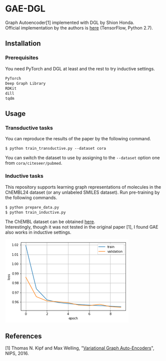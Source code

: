 # GAE-DGL
Graph Autoencoder[1] implemented with DGL by Shion Honda.  
Official implementation by the authors is [here](https://github.com/tkipf/gae) (TensorFlow, Python 2.7).

## Installation
### Prerequisites
You need PyTorch and DGL at least and the rest to try inductive settings.

```
PyTorch
Deep Graph Library
RDKit
dill
tqdm
```

## Usage
### Transductive tasks
You can reproduce the results of the paper by the following command.

```
$ python train_transductive.py --dataset cora
```

You can switch the dataset to use by assigning to the `--dataset` option one from `cora/citeseer/pubmed`.

### Inductive tasks
This repository supports learning graph representations of molecules in the ChEMBL24 dataset (or any unlabeled SMILES dataset). Run pre-training by the following commands.  

```
$ python prepare_data.py
$ python train_inductive.py
```

The ChEMBL dataset can be obtained [here](https://chembl.gitbook.io/chembl-interface-documentation/downloads).  
Interestingly, though it was not tested in the original paper [1], I found GAE also works in inductive settings.

![](2019-06-06-10-39-26.png)

## References
[1] Thomas N. Kipf and Max Welling, "[Variational Graph Auto-Encoders](https://arxiv.org/abs/1611.07308)", NIPS, 2016.